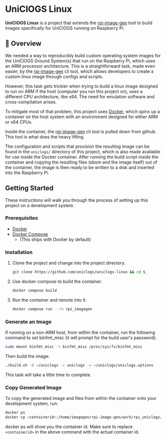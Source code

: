# UniClOGS Linux

**UniClOGS Linux** is a project that extends the
[rpi-image-gen](https://github.com/raspberrypi/rpi-image-gen)
tool to build images specifically for UniClOGS running on Raspberry Pi.

## 📖 Overview

We needed a way to reproducibly build custom operating system images for the
UniClOGS Ground System(s) that run on the Raspberry Pi, which uses an ARM
processor architecture. This is a straightforward task, made even easier, by the
[rpi-image-gen](https://github.com/raspberrypi/rpi-image-gen)
cli tool, which allows developers to create a custom linux image through configs
and scripts.

However, this task gets trickier when trying to build a linux image designed to
run on ARM if the host (computer you run this project on), uses a different CPU
architecture, like x64. The need for emulation software and cross-compilation
arises.

To mitigate most of that problem, this project uses
[Docker](https://www.docker.com/), which spins up a container on the host
system with an environment designed for either ARM or x64 CPUs.

Inside the container, the
[rpi-image-gen](https://github.com/raspberrypi/rpi-image-gen)
cli tool is pulled down from github. This tool is what does the heavy lifting.

The configuration and scripts that provision the resulting image can be found in
the `uniclogs/` directory of this project, which is also made available for use
inside the Docker container. After running the build script inside the container
and copying the resulting files (sbom and the image itself) out of the
container, the image is then ready to be written to a disk and inserted into the
Raspberry Pi.

## Getting Started

These instructions will walk you through the process of setting up this project
on a development system.

### Prerequisites

- [Docker](https://docs.docker.com/desktop/)
- [Docker Compose](https://docs.docker.com/compose/)
  - (This ships with Docker by default)

### Installation

1.  Clone the project and change into the project directory.

    ```sh
    git clone https://github.com/uniclogs/uniclogs-linux && cd $_
    ```

2.  Use docker-compose to build the container.

    ```sh
    docker compose build    
    ```

3.  Run the container and remote into it.

    ```sh
    docker compose run --rm rpi_imagegen 
    ```

### Generate an Image

If running on a non-ARM host, from within the container, run the following
command to set binfmt_misc (it will prompt for the build user's password):

```sh
sudo mount binfmt_misc -t binfmt_misc /proc/sys/fs/binfmt_misc
```

Then build the image:

```sh
./build.sh -D ~/uniclogs -c uniclogs -o ~/uniclogs/uniclogs.options
```

This task will take a little time to complete.

### Copy Generated Image

To copy the generated image and files from within the container onto your
development system, run:

```sh
docker ps
docker cp <containerid>:/home/imagegen/rpi-image-gen/work/rpi_uniclogs/deploy /path/to/destination
```

docker ps will show you the container id. Make sure to replace `<containerid>`
in the above command with the actual container id.

